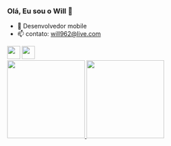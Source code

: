 ### Olá, Eu sou o Will 👋

- 🔭 Desenvolvedor mobile
- 📫 contato: will962@live.com
<div>
  <tr>
    <img height="30em" src = "https://img.shields.io/badge/Flutter-54c5f8?style=for-the-badge&logo=flutter&logoColor=white">
   <img height="30em" src = "https://img.shields.io/badge/Dart-14354C?style=for-the-badge&logo=dart&logoColor=white">
  </tr>
</div>

<div>
  <a href="https://github.com/williamrichard1">
  <img height="180em" src = "https://github-readme-stats.vercel.app/api?username=williamrichard1&show_icons=true&theme=dark&include_all_commits=true&count_private=true"/>
  <img height="180em" src = "https://github-readme-stats.vercel.app/api/top-langs/?username=williamrichard1&layout=compact&langs_count=16&theme=dark"/>
</div>
